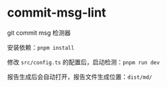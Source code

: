# commit-msg-lint

git commit msg 检测器

安装依赖：`pnpm install`

修改 `src/config.ts` 的配置后，启动检测：`pnpm run dev`

报告生成后会自动打开，报告文件生成位置：`dist/md/`
